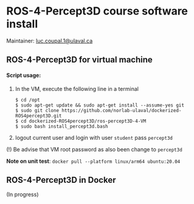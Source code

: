 # ROS-4-Percept3D course software install 
Maintainer: luc.coupal.1@ulaval.ca

## ROS-4-Percept3D for virtual machine
#### Script usage:
1. In the VM, execute the following line in a terminal
   ```shell
   $ cd /opt
   $ sudo apt-get update && sudo apt-get install --assume-yes git
   $ sudo git clone https://github.com/norlab-ulaval/dockerized-ROS4percept3D.git
   $ cd dockerized-ROS4percept3D/ros-percept3D-4-VM
   $ sudo bash install_percept3d.bash
   ```
2. logout current user and login with user `student` pass `percept3d`

(!) Be advise that VM root password as also been change to `percept3d`

**Note on unit test**: `docker pull --platform linux/arm64 ubuntu:20.04`

## ROS-4-Percept3D in Docker
(In progress)
